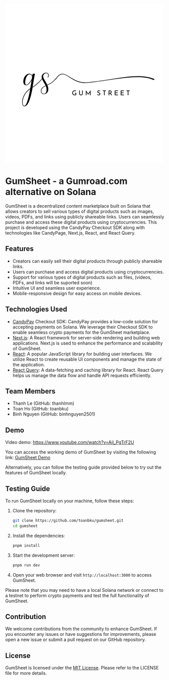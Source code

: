 ![](public/gumstreet.png)

# GumSheet - a Gumroad.com alternative on Solana

GumSheet is a decentralized content marketplace built on Solana that allows creators to sell various types of digital products such as images, videos, PDFs, and links using publicly shareable links. Users can seamlessly purchase and access these digital products using cryptocurrencies. This project is developed using the CandyPay Checkout SDK along with technologies like CandyPage, Next.js, React, and React Query.

## Features

- Creators can easily sell their digital products through publicly shareable links.
- Users can purchase and access digital products using cryptocurrencies.
- Support for various types of digital products such as files, (videos, PDFs, and links will be suported soon)
- Intuitive UI and seamless user experience.
- Mobile-responsive design for easy access on mobile devices.

## Technologies Used

- [CandyPay](https://candypay.fun/) Checkout SDK: CandyPay provides a low-code solution for accepting payments on Solana. We leverage their Checkout SDK to enable seamless crypto payments for the GumSheet marketplace.
- [Next.js](https://nextjs.org/): A React framework for server-side rendering and building web applications. Next.js is used to enhance the performance and scalability of GumSheet.
- [React](http://react.dev/): A popular JavaScript library for building user interfaces. We utilize React to create reusable UI components and manage the state of the application.
- [React Query](https://tanstack.com/query/v3/): A data-fetching and caching library for React. React Query helps us manage the data flow and handle API requests efficiently.

## Team Members

- Thanh Le (GitHub: thanhlmm)
- Toan Ho (GitHub: toanbku)
- Binh Nguyen (GitHub: binhnguyen2501)

## Demo

Video demo: https://www.youtube.com/watch?v=Ail_PgTrF2U

You can access the working demo of GumSheet by visiting the following link: [GumSheet Demo](https://gumstreet.vercel.app)

Alternatively, you can follow the testing guide provided below to try out the features of GumSheet locally.

## Testing Guide

To run GumSheet locally on your machine, follow these steps:

1. Clone the repository:

   ```bash
   git clone https://github.com/toanbku/gumsheet.git
   cd gumsheet
   ```

2. Install the dependencies:

   ```bash
   pnpm install
   ```

3. Start the development server:

   ```bash
   pnpm run dev
   ```

4. Open your web browser and visit `http://localhost:3000` to access GumSheet.

Please note that you may need to have a local Solana network or connect to a testnet to perform crypto payments and test the full functionality of GumSheet.

## Contribution

We welcome contributions from the community to enhance GumSheet. If you encounter any issues or have suggestions for improvements, please open a new issue or submit a pull request on our GitHub repository.

## License

GumSheet is licensed under the [MIT License](https://opensource.org/licenses/MIT). Please refer to the LICENSE file for more details.
